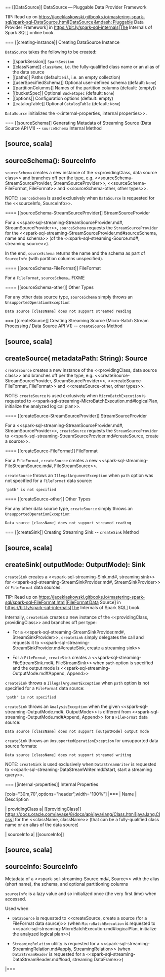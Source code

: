 == [[DataSource]] DataSource — Pluggable Data Provider Framework

TIP: Read up on https://jaceklaskowski.gitbooks.io/mastering-spark-sql/spark-sql-DataSource.html[DataSource &mdash; Pluggable Data Provider Framework]  in https://bit.ly/spark-sql-internals[The Internals of Spark SQL] online book.

=== [[creating-instance]] Creating DataSource Instance

`DataSource` takes the following to be created:

* [[sparkSession]] `SparkSession`
* [[className]] `className`, i.e. the fully-qualified class name or an alias of the data source
* [[paths]] Paths (default: `Nil`, i.e. an empty collection)
* [[userSpecifiedSchema]] Optional user-defined schema (default: `None`)
* [[partitionColumns]] Names of the partition columns (default: (empty))
* [[bucketSpec]] Optional `BucketSpec` (default: `None`)
* [[options]] Configuration options (default: empty)
* [[catalogTable]] Optional `CatalogTable` (default: `None`)

`DataSource` initializes the <<internal-properties, internal properties>>.

=== [[sourceSchema]] Generating Metadata of Streaming Source (Data Source API V1) -- `sourceSchema` Internal Method

[source, scala]
----
sourceSchema(): SourceInfo
----

`sourceSchema` creates a new instance of the <<providingClass, data source class>> and branches off per the type, e.g. <<sourceSchema-StreamSourceProvider, StreamSourceProvider>>, <<sourceSchema-FileFormat, FileFormat>> and <<sourceSchema-other, other types>>.

NOTE: `sourceSchema` is used exclusively when `DataSource` is requested for the <<sourceInfo, SourceInfo>>.

==== [[sourceSchema-StreamSourceProvider]] StreamSourceProvider

For a <<spark-sql-streaming-StreamSourceProvider.md#, StreamSourceProvider>>, `sourceSchema` requests the `StreamSourceProvider` for the <<spark-sql-streaming-StreamSourceProvider.md#sourceSchema, name and schema>> (of the <<spark-sql-streaming-Source.md#, streaming source>>).

In the end, `sourceSchema` returns the name and the schema as part of `SourceInfo` (with partition columns unspecified).

==== [[sourceSchema-FileFormat]] FileFormat

For a `FileFormat`, `sourceSchema`...FIXME

==== [[sourceSchema-other]] Other Types

For any other data source type, `sourceSchema` simply throws an `UnsupportedOperationException`:

```
Data source [className] does not support streamed reading
```

=== [[createSource]] Creating Streaming Source (Micro-Batch Stream Processing / Data Source API V1) -- `createSource` Method

[source, scala]
----
createSource(
  metadataPath: String): Source
----

`createSource` creates a new instance of the <<providingClass, data source class>> and branches off per the type, e.g. <<createSource-StreamSourceProvider, StreamSourceProvider>>, <<createSource-FileFormat, FileFormat>> and <<createSource-other, other types>>.

NOTE: `createSource` is used exclusively when `MicroBatchExecution` is requested to <<spark-sql-streaming-MicroBatchExecution.md#logicalPlan, initialize the analyzed logical plan>>.

==== [[createSource-StreamSourceProvider]] StreamSourceProvider

For a <<spark-sql-streaming-StreamSourceProvider.md#, StreamSourceProvider>>, `createSource` requests the `StreamSourceProvider` to <<spark-sql-streaming-StreamSourceProvider.md#createSource, create a source>>.

==== [[createSource-FileFormat]] FileFormat

For a `FileFormat`, `createSource` creates a new <<spark-sql-streaming-FileStreamSource.md#, FileStreamSource>>.

`createSource` throws an `IllegalArgumentException` when `path` option was not specified for a `FileFormat` data source:

```
'path' is not specified
```

==== [[createSource-other]] Other Types

For any other data source type, `createSource` simply throws an `UnsupportedOperationException`:

```
Data source [className] does not support streamed reading
```

=== [[createSink]] Creating Streaming Sink -- `createSink` Method

[source, scala]
----
createSink(
  outputMode: OutputMode): Sink
----

`createSink` creates a <<spark-sql-streaming-Sink.md#, streaming sink>> for <<spark-sql-streaming-StreamSinkProvider.md#, StreamSinkProvider>> or `FileFormat` data sources.

TIP: Read up on https://jaceklaskowski.gitbooks.io/mastering-spark-sql/spark-sql-FileFormat.html[FileFormat Data Source] in https://bit.ly/spark-sql-internals[The Internals of Spark SQL] book.

Internally, `createSink` creates a new instance of the <<providingClass, providingClass>> and branches off per type:

* For a <<spark-sql-streaming-StreamSinkProvider.md#, StreamSinkProvider>>, `createSink` simply delegates the call and requests it to <<spark-sql-streaming-StreamSinkProvider.md#createSink, create a streaming sink>>

* For a `FileFormat`, `createSink` creates a <<spark-sql-streaming-FileStreamSink.md#, FileStreamSink>> when `path` option is specified and the output mode is <<spark-sql-streaming-OutputMode.md#Append, Append>>

`createSink` throws a `IllegalArgumentException` when `path` option is not specified for a `FileFormat` data source:

```
'path' is not specified
```

`createSink` throws an `AnalysisException` when the given <<spark-sql-streaming-OutputMode.md#, OutputMode>> is different from <<spark-sql-streaming-OutputMode.md#Append, Append>> for a `FileFormat` data source:

```
Data source [className] does not support [outputMode] output mode
```

`createSink` throws an `UnsupportedOperationException` for unsupported data source formats:

```
Data source [className] does not support streamed writing
```

NOTE: `createSink` is used exclusively when `DataStreamWriter` is requested to <<spark-sql-streaming-DataStreamWriter.md#start, start a streaming query>>.

=== [[internal-properties]] Internal Properties

[cols="30m,70",options="header",width="100%"]
|===
| Name
| Description

| providingClass
a| [[providingClass]] https://docs.oracle.com/javase/8/docs/api/java/lang/Class.html[java.lang.Class] for the <<className, className>> (that can be a fully-qualified class name or an alias of the data source)

| sourceInfo
a| [[sourceInfo]]

[source, scala]
----
sourceInfo: SourceInfo
----

Metadata of a <<spark-sql-streaming-Source.md#, Source>> with the alias (short name), the schema, and optional partitioning columns

`sourceInfo` is a lazy value and so initialized once (the very first time) when accessed.

Used when:

* `DataSource` is requested to <<createSource, create a source (for a FileFormat data source)>> (when `MicroBatchExecution` is requested to <<spark-sql-streaming-MicroBatchExecution.md#logicalPlan, initialize the analyzed logical plan>>)

* `StreamingRelation` utility is requested for a <<spark-sql-streaming-StreamingRelation.md#apply, StreamingRelation>> (when `DataStreamReader` is requested for a <<spark-sql-streaming-DataStreamReader.md#load, streaming DataFrame>>)

|===
